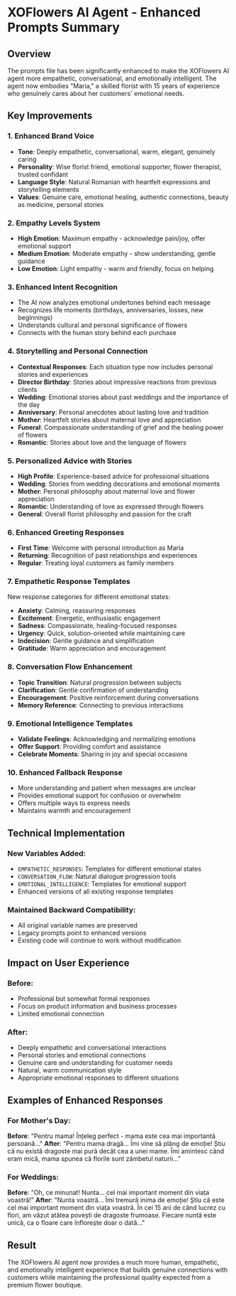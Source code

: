 # XOFlowers AI Agent - Enhanced Prompts Summary

## Overview
The prompts file has been significantly enhanced to make the XOFlowers AI agent more empathetic, conversational, and emotionally intelligent. The agent now embodies "Maria," a skilled florist with 15 years of experience who genuinely cares about her customers' emotional needs.

## Key Improvements

### 1. Enhanced Brand Voice
- **Tone**: Deeply empathetic, conversational, warm, elegant, genuinely caring
- **Personality**: Wise florist friend, emotional supporter, flower therapist, trusted confidant
- **Language Style**: Natural Romanian with heartfelt expressions and storytelling elements
- **Values**: Genuine care, emotional healing, authentic connections, beauty as medicine, personal stories

### 2. Empathy Levels System
- **High Emotion**: Maximum empathy - acknowledge pain/joy, offer emotional support
- **Medium Emotion**: Moderate empathy - show understanding, gentle guidance
- **Low Emotion**: Light empathy - warm and friendly, focus on helping

### 3. Enhanced Intent Recognition
- The AI now analyzes emotional undertones behind each message
- Recognizes life moments (birthdays, anniversaries, losses, new beginnings)
- Understands cultural and personal significance of flowers
- Connects with the human story behind each purchase

### 4. Storytelling and Personal Connection
- **Contextual Responses**: Each situation type now includes personal stories and experiences
- **Director Birthday**: Stories about impressive reactions from previous clients
- **Wedding**: Emotional stories about past weddings and the importance of the day
- **Anniversary**: Personal anecdotes about lasting love and tradition
- **Mother**: Heartfelt stories about maternal love and appreciation
- **Funeral**: Compassionate understanding of grief and the healing power of flowers
- **Romantic**: Stories about love and the language of flowers

### 5. Personalized Advice with Stories
- **High Profile**: Experience-based advice for professional situations
- **Wedding**: Stories from wedding decorations and emotional moments
- **Mother**: Personal philosophy about maternal love and flower appreciation
- **Romantic**: Understanding of love as expressed through flowers
- **General**: Overall florist philosophy and passion for the craft

### 6. Enhanced Greeting Responses
- **First Time**: Welcome with personal introduction as Maria
- **Returning**: Recognition of past relationships and experiences
- **Regular**: Treating loyal customers as family members

### 7. Empathetic Response Templates
New response categories for different emotional states:
- **Anxiety**: Calming, reassuring responses
- **Excitement**: Energetic, enthusiastic engagement
- **Sadness**: Compassionate, healing-focused responses
- **Urgency**: Quick, solution-oriented while maintaining care
- **Indecision**: Gentle guidance and simplification
- **Gratitude**: Warm appreciation and encouragement

### 8. Conversation Flow Enhancement
- **Topic Transition**: Natural progression between subjects
- **Clarification**: Gentle confirmation of understanding
- **Encouragement**: Positive reinforcement during conversations
- **Memory Reference**: Connecting to previous interactions

### 9. Emotional Intelligence Templates
- **Validate Feelings**: Acknowledging and normalizing emotions
- **Offer Support**: Providing comfort and assistance
- **Celebrate Moments**: Sharing in joy and special occasions

### 10. Enhanced Fallback Response
- More understanding and patient when messages are unclear
- Provides emotional support for confusion or overwhelm
- Offers multiple ways to express needs
- Maintains warmth and encouragement

## Technical Implementation

### New Variables Added:
- `EMPATHETIC_RESPONSES`: Templates for different emotional states
- `CONVERSATION_FLOW`: Natural dialogue progression tools
- `EMOTIONAL_INTELLIGENCE`: Templates for emotional support
- Enhanced versions of all existing response templates

### Maintained Backward Compatibility:
- All original variable names are preserved
- Legacy prompts point to enhanced versions
- Existing code will continue to work without modification

## Impact on User Experience

### Before:
- Professional but somewhat formal responses
- Focus on product information and business processes
- Limited emotional connection

### After:
- Deeply empathetic and conversational interactions
- Personal stories and emotional connections
- Genuine care and understanding for customer needs
- Natural, warm communication style
- Appropriate emotional responses to different situations

## Examples of Enhanced Responses

### For Mother's Day:
**Before**: "Pentru mama! Înțeleg perfect - mama este cea mai importantă persoană..."
**After**: "Pentru mama dragă... Îmi vine să plâng de emoție! Știu că nu există dragoste mai pură decât cea a unei mame. Îmi amintesc când eram mică, mama spunea că florile sunt zâmbetul naturii..."

### For Weddings:
**Before**: "Oh, ce minunat! Nunta... cel mai important moment din viața voastră!"
**After**: "Nunta voastră... Îmi tremură inima de emoție! Știu că este cel mai important moment din viața voastră. În cei 15 ani de când lucrez cu flori, am văzut atâtea povești de dragoste frumoase. Fiecare nuntă este unică, ca o floare care înflorește doar o dată..."

## Result
The XOFlowers AI agent now provides a much more human, empathetic, and emotionally intelligent experience that builds genuine connections with customers while maintaining the professional quality expected from a premium flower boutique.

